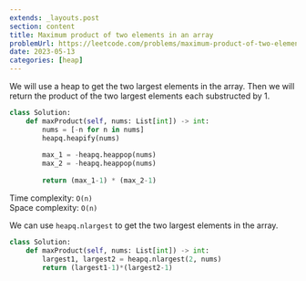```yaml
---
extends: _layouts.post
section: content
title: Maximum product of two elements in an array
problemUrl: https://leetcode.com/problems/maximum-product-of-two-elements-in-an-array/
date: 2023-05-13
categories: [heap]
---
```


We will use a heap to get the two largest elements in the array. Then we will return the product of the two largest elements each substructed by 1.

```python
class Solution:
    def maxProduct(self, nums: List[int]) -> int:
        nums = [-n for n in nums]
        heapq.heapify(nums)
        
        max_1 = -heapq.heappop(nums)
        max_2 = -heapq.heappop(nums)
        
        return (max_1-1) * (max_2-1)
```

Time complexity: `O(n)` <br/>
Space complexity: `O(n)`

We can use `heapq.nlargest` to get the two largest elements in the array.

```python
class Solution:
    def maxProduct(self, nums: List[int]) -> int:
        largest1, largest2 = heapq.nlargest(2, nums)
        return (largest1-1)*(largest2-1)
```


